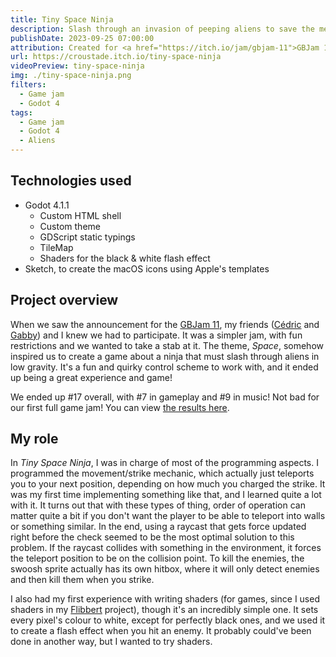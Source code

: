 ```yaml
---
title: Tiny Space Ninja
description: Slash through an invasion of peeping aliens to save the mental health of the Space Station's astronauts.
publishDate: 2023-09-25 07:00:00
attribution: Created for <a href="https://itch.io/jam/gbjam-11">GBJam 11</a>. Ranked 17 out of 404 entries
url: https://croustade.itch.io/tiny-space-ninja
videoPreview: tiny-space-ninja
img: ./tiny-space-ninja.png
filters:
  - Game jam
  - Godot 4
tags:
  - Game jam
  - Godot 4
  - Aliens
---
```


## Technologies used

- Godot 4.1.1
  - Custom HTML shell
  - Custom theme
  - GDScript static typings
  - TileMap
  - Shaders for the black & white flash effect
- Sketch, to create the macOS icons using Apple's templates

## Project overview

When we saw the announcement for the [GBJam 11](https://itch.io/jam/gbjam-11), my friends ([Cédric](https://cedriclaroche.com) and [Gabby](https://gabbyrondeau.itch.io/)) and I knew we had to participate. It was a simpler jam, with fun restrictions and we wanted to take a stab at it. The theme, _Space_, somehow inspired us to create a game about a ninja that must slash through aliens in low gravity. It's a fun and quirky control scheme to work with, and it ended up being a great experience and game!

We ended up #17 overall, with #7 in gameplay and #9 in music! Not bad for our first full game jam! You can view [the results here](https://itch.io/jam/gbjam-11/results).

## My role

In _Tiny Space Ninja_, I was in charge of most of the programming aspects. I programmed the movement/strike mechanic, which actually just teleports you to your next position, depending on how much you charged the strike. It was my first time implementing something like that, and I learned quite a lot with it. It turns out that with these types of thing, order of operation can matter quite a bit if you don't want the player to be able to teleport into walls or something similar. In the end, using a raycast that gets force updated right before the check seemed to be the most optimal solution to this problem. If the raycast collides with something in the environment, it forces the teleport position to be on the collision point. To kill the enemies, the swoosh sprite actually has its own hitbox, where it will only detect enemies and then kill them when you strike.

I also had my first experience with writing shaders (for games, since I used shaders in my [Flibbert](/work/flibbert-engine) project), though it's an incredibly simple one. It sets every pixel's colour to white, except for perfectly black ones, and we used it to create a flash effect when you hit an enemy. It probably could've been done in another way, but I wanted to try shaders.
